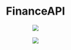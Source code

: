 
<h1 align="center">
  FinanceAPI 
</h1>

<p align="center">
  <img src=![img.png](img.png)>
</p>

<p align="center">
  <img src=/home/gustavo/dev/java/Projetos/financeApi/Imagens/1.png>
</p>